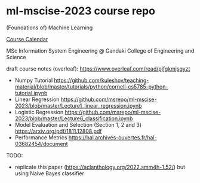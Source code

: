 # ml-mscise-2023 course repo
(Foundations of) Machine Learning

[Course Calendar](https://calendar.google.com/calendar/embed?height=600&wkst=1&bgcolor=%23ffffff&ctz=Asia%2FKathmandu&src=Mzc0YTE5NmNkYjZjNGRlODk5MDcwMjRjYjM1NGNiNjY1NDMyODljN2JjZDFkM2I1YWZmZTBmMDM2ZWEwZTczNkBncm91cC5jYWxlbmRhci5nb29nbGUuY29t&color=%23E4C441)

MSc Information System Engineering @ Gandaki College of Engineering and Science

draft course notes (overleaf): https://www.overleaf.com/read/pjfgkmjsgyzt

- Numpy Tutorial  https://github.com/kuleshov/teaching-material/blob/master/tutorials/python/cornell-cs5785-python-tutorial.ipynb
- Linear Regression https://github.com/msrepo/ml-mscise-2023/blob/master/Lecture1_linear_regression.ipynb
- Logistic Regression https://github.com/msrepo/ml-mscise-2023/blob/master/Lecture6_classification.ipynb
- Model Evaluation and Selection (Section 1, 2 and 3) https://arxiv.org/pdf/1811.12808.pdf
- Performance Metrics https://hal.archives-ouvertes.fr/hal-03682454/document


TODO:
 - replicate this paper (https://aclanthology.org/2022.smm4h-1.52/) but using Naive Bayes classifier
